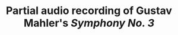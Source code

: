 ---
layout: manifest
title: Partial audio recording of Gustav Mahler's _Symphony No. 3_
manifest_name: partial-audio-recording-of-gustav-mahler-s-_symphony-no-3_

---